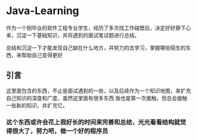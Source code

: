 # Java-Learning
作为一个刚毕业的软件工程专业学生，经历了多次找工作碰壁后，决定好好静下心来，沉淀一下基础知识，并将遇到的面试笔试题进行总结。

总结和沉淀一下才能发现自己缺在什么地方，并努力的去学习，掌握哪些陌生的东西，来帮助自己变得更好
## 引言
这里面包含的东西，不止是面试遇到的一些，以及后续作为一个知识地图，来扩充自己知识的深度和广度，虽然这里面有很多东西
我也是第一次接触，但总会接触一些新的知识，并扩充它。

### 这个东西或许会花上我好长的时间来完善和总结，光光看看结构就觉得很大了，努力吧，做一个好的程序员